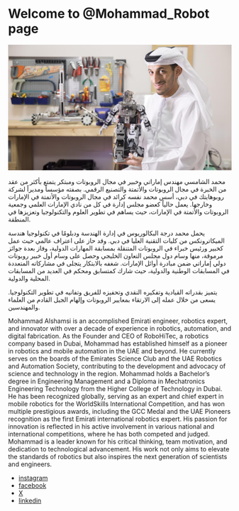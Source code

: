 # Welcome to @Mohammad_Robot page 

![image](/docs/images/MohammdAlShamsiPhoto.jpg)

محمد الشامسي مهندس إماراتي وخبير في مجال الروبوتات ومبتكر يتمتع بأكثر من عقد من الخبرة في مجال الروبوتات والأتمتة والتصنيع الرقمي. بصفته مؤسساً ومديراً لشركة روبوهايتك في دبي، أسس محمد نفسه كرائد في مجال الروبوتات والأتمتة في الإمارات وخارجها. يعمل حالياً كعضو مجلس إدارة في كل من نادي الإمارات العلمي وجمعية الروبوتات والأتمتة في الإمارات، حيث يساهم في تطوير العلوم والتكنولوجيا وتعزيزها في المنطقة.

يحمل محمد درجة البكالوريوس في إدارة الهندسة ودبلومًا في تكنولوجيا هندسة الميكاترونكس من كليات التقنية العليا في دبي. وقد حاز على اعتراف عالمي حيث عمل كخبير ورئيس خبراء في الروبوتات المتنقلة بمسابقة المهارات الدولية، وفاز بعدة جوائز مرموقة، منها وسام دول مجلس التعاون الخليجي وحصل على وسام أول خبير روبوتات دولي إماراتي ضمن مبادرة أوائل الإمارات. شغفه بالابتكار يتجلى في مشاركاته المتعددة في المسابقات الوطنية والدولية، حيث شارك كمتسابق ومحكم في العديد من المسابقات المحلية والدولية.

يتميز بقدراته القيادية وتفكيره النقدي وتحفيزه للفريق وتفانيه في تطوير التكنولوجيا. يسعى من خلال عمله إلى الارتقاء بمعايير الروبوتات وإلهام الجيل القادم من العلماء والمهندسين.


Mohammad Alshamsi is an accomplished Emirati engineer, robotics expert, and innovator with over a decade of experience in robotics, automation, and digital fabrication. As the Founder and CEO of RoboHiTec, a robotics company based in Dubai, Mohammad has established himself as a pioneer in robotics and mobile automation in the UAE and beyond. He currently serves on the boards of the Emirates Science Club and the UAE Robotics and Automation Society, contributing to the development and advocacy of science and technology in the region.
Mohammad holds a Bachelor’s degree in Engineering Management and a Diploma in Mechatronics Engineering Technology from the Higher College of Technology in Dubai. He has been recognized globally, serving as an expert and chief expert in mobile robotics for the WorldSkills International Competition, and has won multiple prestigious awards, including the GCC Medal and the UAE Pioneers recognition as the first Emirati international robotics expert. His passion for innovation is reflected in his active involvement in various national and international competitions, where he has both competed and judged.
Mohammad is a leader known for his critical thinking, team motivation, and dedication to technological advancement. His work not only aims to elevate the standards of robotics but also inspires the next generation of scientists and engineers.


- [instagram](https://instagram.com/mohammad_robot)
- [facebook](https://facebook.com/Mohammad.Robot)
- [X](https://x.com/Mohammad_Robot)
- [linkedin](https://linkedin.com/in/mohammad-robot)